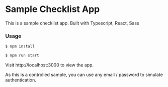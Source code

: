 # Sample Checklist App

This is a sample checklist app. Built with Typescript, React, Sass

### Usage

```sh
$ npm install
```

```sh
$ npm run start
```

Visit http://localhost:3000 to view the app.

As this is a controlled sample, you can use any email / password to simulate authentication.